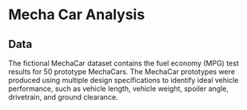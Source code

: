 # Mecha Car Analysis

## Data
The fictional MechaCar dataset contains the fuel economy (MPG) test results for 50 prototype MechaCars. The MechaCar prototypes were produced using multiple design specifications to identify ideal vehicle performance, such as vehicle length, vehicle weight, spoiler angle, drivetrain, and ground clearance.
